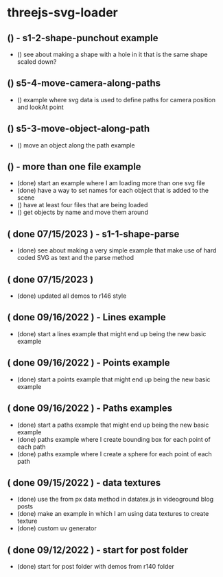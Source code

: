 # threejs-svg-loader


<!-- SHAPES SECTION --> 

## () - s1-2-shape-punchout example
* () see about making a shape with a hole in it that is the same shape scaled down?

<!-- PATHS SECTION --> 

## () s5-4-move-camera-along-paths
* () example where svg data is used to define paths for camera position and lookAt point

## () s5-3-move-object-along-path
* () move an object along the path example

<!-- Many Files Section -->

## () - more than one file example
* (done) start an example where I am loading more than one svg file
* (done) have a way to set names for each object that is added to the scene
* () have at least four files that are being loaded
* () get objects by name and move them around

<!-- DONE -->

## ( done 07/15/2023 ) - s1-1-shape-parse
* (done) see about making a very simple example that make use of hard coded SVG as text and the parse method

## ( done 07/15/2023 )
* (done) updated all demos to r146 style

## ( done 09/16/2022 ) - Lines example
* (done) start a lines example that might end up being the new basic example

## ( done 09/16/2022 ) - Points example
* (done) start a points example that might end up being the new basic example

## ( done 09/16/2022 ) - Paths examples
* (done) start a paths example that might end up being the new basic example
* (done) paths example where I create bounding box for each point of each path
* (done) paths example where I create a sphere for each point of each path

## ( done 09/15/2022 ) - data textures
* (done) use the from px data method in datatex.js in videoground blog posts
* (done) make an example in which I am using data textures to create texture 
* (done) custom  uv generator

## ( done 09/12/2022 ) - start for post folder
* (done) start for post folder with demos from r140 folder
